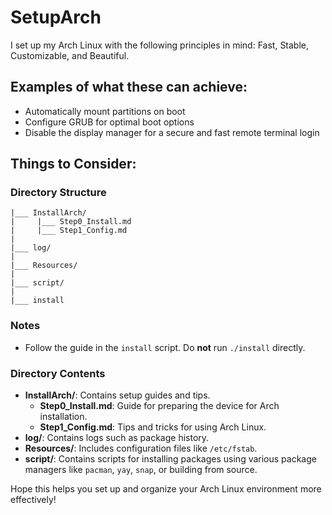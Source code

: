 # SetupArch

I set up my Arch Linux with the following principles in mind: Fast, Stable, Customizable, and Beautiful.

## Examples of what these can achieve:

- Automatically mount partitions on boot
- Configure GRUB for optimal boot options
- Disable the display manager for a secure and fast remote terminal login

## Things to Consider:

### Directory Structure
```
|___ InstallArch/
|     |___ Step0_Install.md
|     |___ Step1_Config.md
|
|___ log/
|
|___ Resources/
|
|___ script/
|
|___ install
```

### Notes
- Follow the guide in the `install` script. Do **not** run `./install` directly.

### Directory Contents
- **InstallArch/**: Contains setup guides and tips.
  - **Step0_Install.md**: Guide for preparing the device for Arch installation.
  - **Step1_Config.md**: Tips and tricks for using Arch Linux.
- **log/**: Contains logs such as package history.
- **Resources/**: Includes configuration files like `/etc/fstab`.
- **script/**: Contains scripts for installing packages using various package managers like `pacman`, `yay`, `snap`, or building from source.

Hope this helps you set up and organize your Arch Linux environment more effectively!